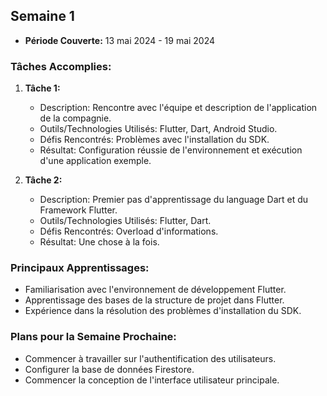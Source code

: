 ## Semaine 1
- **Période Couverte:** 13 mai 2024 - 19 mai 2024

### Tâches Accomplies:
1. **Tâche 1:**
   - Description: Rencontre avec l'équipe et description de l'application de la compagnie.
   - Outils/Technologies Utilisés: Flutter, Dart, Android Studio.
   - Défis Rencontrés: Problèmes avec l'installation du SDK.
   - Résultat: Configuration réussie de l'environnement et exécution d'une application exemple.

2. **Tâche 2:**
   - Description: Premier pas d'apprentissage du language Dart et du Framework Flutter.
   - Outils/Technologies Utilisés: Flutter, Dart.
   - Défis Rencontrés: Overload d'informations.
   - Résultat: Une chose à la fois.

### Principaux Apprentissages:
- Familiarisation avec l'environnement de développement Flutter.
- Apprentissage des bases de la structure de projet dans Flutter.
- Expérience dans la résolution des problèmes d'installation du SDK.

### Plans pour la Semaine Prochaine:
- Commencer à travailler sur l'authentification des utilisateurs.
- Configurer la base de données Firestore.
- Commencer la conception de l'interface utilisateur principale.
